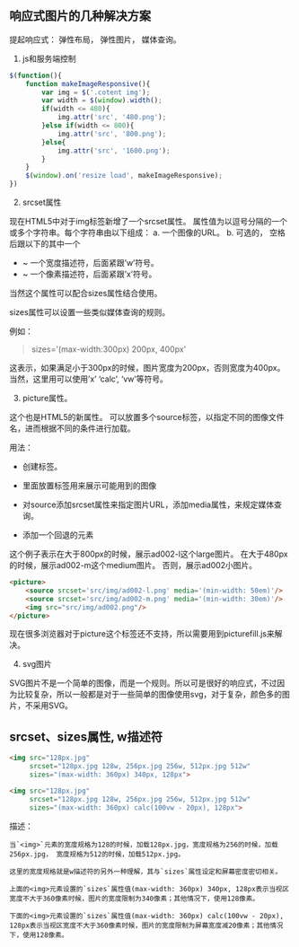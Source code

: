 **响应式图片的几种解决方案**
---

提起响应式： 弹性布局， 弹性图片， 媒体查询。

1. js和服务端控制

```js
$(function(){
    function makeImageResponsive(){
        var img = $('.cotent img');
        var width = $(window).width();
        if(width <= 480){
            img.attr('src', '480.png');
        }else if(width <= 800){
            img.attr('src', '800.png');
        }else{
            img.attr('src', '1600.png');
        }
    }
    $(window).on('resize load', makeImageResponsive);
})
```

2. srcset属性

现在HTML5中对于img标签新增了一个srcset属性。
属性值为以逗号分隔的一个或多个字符串。每个字符串由以下组成：
a. 一个图像的URL。
b. 可选的， 空格后跟以下的其中一个

* ~ 一个宽度描述符，后面紧跟’w’符号。
* ~ 一个像素描述符，后面紧跟’x’符号。

当然这个属性可以配合sizes属性结合使用。

sizes属性可以设置一些类似媒体查询的规则。

例如：

> sizes='(max-width:300px) 200px, 400px'

这表示，如果满足小于300px的时候，图片宽度为200px，否则宽度为400px。
当然，这里用可以使用’x’ ‘calc’, ‘vw’等符号。

3. picture属性。

这个也是HTML5的新属性。
可以放置多个source标签，以指定不同的图像文件名，进而根据不同的条件进行加载。

用法：

* 创建标签。

* 里面放置标签用来展示可能用到的图像

* 对source添加srcset属性来指定图片URL，添加media属性，来规定媒体查询。

* 添加一个回退的元素

这个例子表示在大于800px的时候，展示ad002-l这个large图片。
在大于480px的时候，展示ad002-m这个medium图片。
否则，展示ad002小图片。

```html
<picture>
    <source srcset='src/img/ad002-l.png' media='(min-width: 50em)'/>
    <source srcset='src/img/ad002-m.png' media='(min-width: 30em)'/>
    <img src="src/img/ad002.png"/>
</picture>
```

现在很多浏览器对于picture这个标签还不支持，所以需要用到picturefill.js来解决。

4. svg图片

SVG图片不是一个简单的图像，而是一个规则。所以可是很好的响应式，不过因为比较复杂，所以一般都是对于一些简单的图像使用svg，对于复杂，颜色多的图片，不采用SVG。

**srcset、sizes属性, w描述符**
---

```html
<img src="128px.jpg"
     srcset="128px.jpg 128w, 256px.jpg 256w, 512px.jpg 512w"
     sizes="(max-width: 360px) 340px, 128px">

<img src="128px.jpg"
     srcset="128px.jpg 128w, 256px.jpg 256w, 512px.jpg 512w"
     sizes="(max-width: 360px) calc(100vw - 20px), 128px">
```

描述： 

    当`<img>`元素的宽度规格为128的时候，加载128px.jpg，宽度规格为256的时候，加载256px.jpg， 宽度规格为512的时候，加载512px.jpg。

    这里的宽度规格就是w描述符的另外一种理解，其与`sizes`属性设定和屏幕密度密切相关。

    上面的<img>元素设置的`sizes`属性值(max-width: 360px) 340px, 128px表示当视区宽度不大于360像素时候，图片的宽度限制为340像素；其他情况下，使用128像素。

    下面的<img>元素设置的`sizes`属性值(max-width: 360px) calc(100vw - 20px), 128px表示当视区宽度不大于360像素时候，图片的宽度限制为屏幕宽度减20像素；其他情况下，使用128像素。